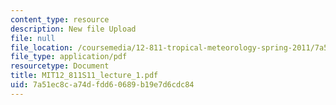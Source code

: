 ```yaml
---
content_type: resource
description: New file Upload
file: null
file_location: /coursemedia/12-811-tropical-meteorology-spring-2011/7a51ec8ca74dfdd60689b19e7d6cdc84_MIT12_811S11_lecture_1.pdf
file_type: application/pdf
resourcetype: Document
title: MIT12_811S11_lecture_1.pdf
uid: 7a51ec8c-a74d-fdd6-0689-b19e7d6cdc84
---
```

